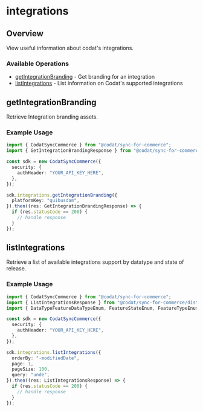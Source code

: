 # integrations

## Overview

View useful information about codat's integrations.

### Available Operations

* [getIntegrationBranding](#getintegrationbranding) - Get branding for an integration
* [listIntegrations](#listintegrations) - List information on Codat's supported integrations

## getIntegrationBranding

Retrieve Integration branding assets.

### Example Usage

```typescript
import { CodatSyncCommerce } from "@codat/sync-for-commerce";
import { GetIntegrationBrandingResponse } from "@codat/sync-for-commerce/dist/sdk/models/operations";

const sdk = new CodatSyncCommerce({
  security: {
    authHeader: "YOUR_API_KEY_HERE",
  },
});

sdk.integrations.getIntegrationBranding({
  platformKey: "quibusdam",
}).then((res: GetIntegrationBrandingResponse) => {
  if (res.statusCode == 200) {
    // handle response
  }
});
```

## listIntegrations

Retrieve a list of available integrations support by datatype and state of release.

### Example Usage

```typescript
import { CodatSyncCommerce } from "@codat/sync-for-commerce";
import { ListIntegrationsResponse } from "@codat/sync-for-commerce/dist/sdk/models/operations";
import { DataTypeFeatureDataTypeEnum, FeatureStateEnum, FeatureTypeEnum, SourceTypeEnum } from "@codat/sync-for-commerce/dist/sdk/models/shared";

const sdk = new CodatSyncCommerce({
  security: {
    authHeader: "YOUR_API_KEY_HERE",
  },
});

sdk.integrations.listIntegrations({
  orderBy: "-modifiedDate",
  page: 1,
  pageSize: 100,
  query: "unde",
}).then((res: ListIntegrationsResponse) => {
  if (res.statusCode == 200) {
    // handle response
  }
});
```
